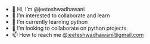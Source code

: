 - 👋 Hi, I’m @jeeteshwadhawani
- 👀 I’m interested to collaborate and learn
- 🌱 I’m currently learning python
- 💞️ I’m looking to collaborate on python projects
- 📫 How to reach me @jeeteshwadhawani@gmail.com

<!---
jeeteshwadhawani/jeeteshwadhawani is a ✨ special ✨ repository because its `README.md` (this file) appears on your GitHub profile.
You can click the Preview link to take a look at your changes.
--->
